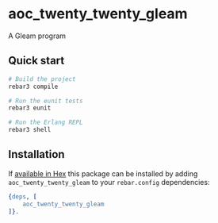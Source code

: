 # aoc_twenty_twenty_gleam

A Gleam program


## Quick start

```sh
# Build the project
rebar3 compile

# Run the eunit tests
rebar3 eunit

# Run the Erlang REPL
rebar3 shell
```


## Installation

If [available in Hex](https://www.rebar3.org/docs/dependencies#section-declaring-dependencies)
this package can be installed by adding `aoc_twenty_twenty_gleam` to your `rebar.config` dependencies:

```erlang
{deps, [
    aoc_twenty_twenty_gleam
]}.
```
